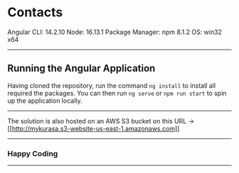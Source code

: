 # Contacts
Angular CLI: 14.2.10
Node: 16.13.1
Package Manager: npm 8.1.2
OS: win32 x64

---
## Running the Angular Application

Having cloned the repository, run the command `ng install` to install all required the packages.
You can then run `ng serve` or `npm run start` to spin up the application locally.

---
The solution is also hosted on an AWS S3 bucket on this URL -> [[http://mykurasa.s3-website-us-east-1.amazonaws.com]]

---
### Happy Coding
---